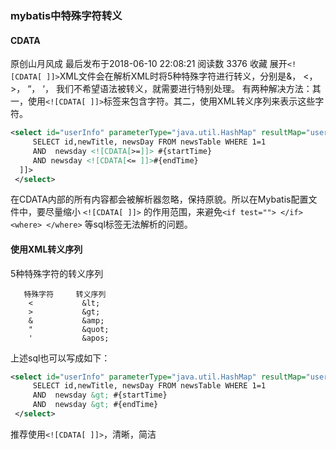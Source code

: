 ### mybatis中特殊字符转义

#### CDATA

原创山月风成 最后发布于2018-06-10 22:08:21 阅读数 3376  收藏
展开`<![CDATA[ ]]>`XML文件会在解析XML时将5种特殊字符进行转义，分别是&， <， >， “， ‘， 我们不希望语法被转义，就需要进行特别处理。
有两种解决方法：其一，使用`<![CDATA[ ]]>`标签来包含字符。其二，使用XML转义序列来表示这些字符。

```xml
<select id="userInfo" parameterType="java.util.HashMap" resultMap="user">   
     SELECT id,newTitle, newsDay FROM newsTable WHERE 1=1  
     AND  newsday <![CDATA[>=]]> #{startTime}
     AND newsday <![CDATA[<= ]]>#{endTime}  
  ]]>  
 </select>  
```

在CDATA内部的所有内容都会被解析器忽略，保持原貌。所以在Mybatis配置文件中，要尽量缩小 `<![CDATA[ ]]>`
的作用范围，来避免`<if test=""> </if> <where> </where>` 等sql标签无法解析的问题。

#### 使用XML转义序列

5种特殊字符的转义序列

```
   特殊字符     转义序列
   	<           &lt;
    >           &gt;
    &           &amp;
    "           &quot;
    '           &apos;
```

上述sql也可以写成如下：

```xml
<select id="userInfo" parameterType="java.util.HashMap" resultMap="user">   
     SELECT id,newTitle, newsDay FROM newsTable WHERE 1=1  
     AND  newsday &gt; #{startTime}
     AND  newsday &gt; #{endTime}  
 </select>  
```


推荐使用`<![CDATA[ ]]>`，清晰，简洁
